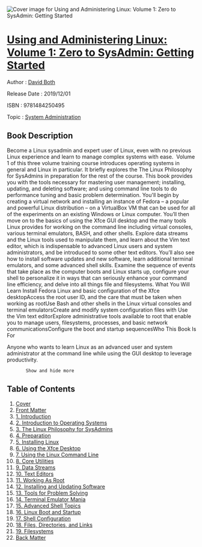 ![Cover image for Using and Administering Linux: Volume 1: Zero to SysAdmin: Getting Started](https://imgdetail.ebookreading.net/cover/cover/20200215/EB9781484250495.jpg)

[Using and Administering Linux: Volume 1: Zero to SysAdmin: Getting Started](https://ebookreading.net/view/book/Using+and+Administering+Linux%3A+Volume+1%3A+Zero+to+SysAdmin%3A+Getting+Started-EB9781484250495_1.html "Using and Administering Linux: Volume 1: Zero to SysAdmin: Getting Started")
====================================================================================================================

Author : [David Both](https://ebookreading.net/search/author/David+Both)

Release Date : 2019/12/01

ISBN : 9781484250495

Topic : [System Administration](https://ebookreading.net/search/category/system-administration)

Book Description
-----------------

 Become a Linux sysadmin and expert user of Linux, even with no previous Linux experience and learn to manage complex systems with ease.  Volume 1 of this three volume training course introduces operating systems in general and Linux in particular. It briefly explores the The Linux Philosophy for SysAdmins in preparation for the rest of the course. This book provides you with the tools necessary for mastering user management; installing, updating, and deleting software; and using command line tools to do performance tuning and basic problem determination.
  You'll begin by creating a virtual network and installing an instance of Fedora – a popular and powerful Linux distribution – on a VirtualBox VM that can be used for all of the experiments on an existing Windows or Linux computer. You’ll then move on to the basics of using the Xfce GUI desktop and the many tools Linux provides for working on the command line including virtual consoles, various terminal emulators, BASH, and other shells. Explore data streams and the Linux tools used to manipulate them, and learn about the Vim text editor, which is indispensable to advanced Linux users and system administrators, and be introduced to some other text editors. You’ll also see how to install software updates and new software, learn additional terminal emulators, and some advanced shell skills. Examine the sequence of events that take place as the computer boots and Linux starts up, configure your shell to personalize it in ways that can seriously enhance your command line efficiency, and delve into all things file and filesystems.
 What You Will Learn
Install Fedora Linux and basic configuration of the Xfce desktopAccess the root user ID, and the care that must be taken when working as rootUse Bash and other shells in the Linux virtual consoles and terminal emulatorsCreate and modify system configuration files with Use the Vim text editorExplore administrative tools available to root that enable you to manage users, filesystems, processes, and basic network communicationsConfigure the boot and startup sequencesWho This Book Is For
 
Anyone who wants to learn Linux as an advanced user and system administrator at the command line while using the GUI desktop to leverage productivity. 

           Show and hide more                
Table of Contents
-----------------

1. [Cover](https://ebookreading.net/view/book/Using+and+Administering+Linux%3A+Volume+1%3A+Zero+to+SysAdmin%3A+Getting+Started-EB9781484250495_1.html)
1. [Front Matter](https://ebookreading.net/view/book/Using+and+Administering+Linux%3A+Volume+1%3A+Zero+to+SysAdmin%3A+Getting+Started-EB9781484250495_2.html)
1. [1. Introduction](https://ebookreading.net/view/book/Using+and+Administering+Linux%3A+Volume+1%3A+Zero+to+SysAdmin%3A+Getting+Started-EB9781484250495_3.html)
1. [2. Introduction to Operating Systems](https://ebookreading.net/view/book/Using+and+Administering+Linux%3A+Volume+1%3A+Zero+to+SysAdmin%3A+Getting+Started-EB9781484250495_4.html)
1. [3. The Linux Philosophy for SysAdmins](https://ebookreading.net/view/book/Using+and+Administering+Linux%3A+Volume+1%3A+Zero+to+SysAdmin%3A+Getting+Started-EB9781484250495_5.html)
1. [4. Preparation](https://ebookreading.net/view/book/Using+and+Administering+Linux%3A+Volume+1%3A+Zero+to+SysAdmin%3A+Getting+Started-EB9781484250495_6.html)
1. [5. Installing Linux](https://ebookreading.net/view/book/Using+and+Administering+Linux%3A+Volume+1%3A+Zero+to+SysAdmin%3A+Getting+Started-EB9781484250495_7.html)
1. [6. Using the Xfce Desktop](https://ebookreading.net/view/book/Using+and+Administering+Linux%3A+Volume+1%3A+Zero+to+SysAdmin%3A+Getting+Started-EB9781484250495_8.html)
1. [7. Using the Linux Command Line](https://ebookreading.net/view/book/Using+and+Administering+Linux%3A+Volume+1%3A+Zero+to+SysAdmin%3A+Getting+Started-EB9781484250495_9.html)
1. [8. Core Utilities](https://ebookreading.net/view/book/Using+and+Administering+Linux%3A+Volume+1%3A+Zero+to+SysAdmin%3A+Getting+Started-EB9781484250495_10.html)
1. [9. Data Streams](https://ebookreading.net/view/book/Using+and+Administering+Linux%3A+Volume+1%3A+Zero+to+SysAdmin%3A+Getting+Started-EB9781484250495_11.html)
1. [10. Text Editors](https://ebookreading.net/view/book/Using+and+Administering+Linux%3A+Volume+1%3A+Zero+to+SysAdmin%3A+Getting+Started-EB9781484250495_12.html)
1. [11. Working As Root](https://ebookreading.net/view/book/Using+and+Administering+Linux%3A+Volume+1%3A+Zero+to+SysAdmin%3A+Getting+Started-EB9781484250495_13.html)
1. [12. Installing and Updating Software](https://ebookreading.net/view/book/Using+and+Administering+Linux%3A+Volume+1%3A+Zero+to+SysAdmin%3A+Getting+Started-EB9781484250495_14.html)
1. [13. Tools for Problem Solving](https://ebookreading.net/view/book/Using+and+Administering+Linux%3A+Volume+1%3A+Zero+to+SysAdmin%3A+Getting+Started-EB9781484250495_15.html)
1. [14. Terminal Emulator Mania](https://ebookreading.net/view/book/Using+and+Administering+Linux%3A+Volume+1%3A+Zero+to+SysAdmin%3A+Getting+Started-EB9781484250495_16.html)
1. [15. Advanced Shell Topics](https://ebookreading.net/view/book/Using+and+Administering+Linux%3A+Volume+1%3A+Zero+to+SysAdmin%3A+Getting+Started-EB9781484250495_17.html)
1. [16. Linux Boot and Startup](https://ebookreading.net/view/book/Using+and+Administering+Linux%3A+Volume+1%3A+Zero+to+SysAdmin%3A+Getting+Started-EB9781484250495_18.html)
1. [17. Shell Configuration](https://ebookreading.net/view/book/Using+and+Administering+Linux%3A+Volume+1%3A+Zero+to+SysAdmin%3A+Getting+Started-EB9781484250495_19.html)
1. [18. Files, Directories, and Links](https://ebookreading.net/view/book/Using+and+Administering+Linux%3A+Volume+1%3A+Zero+to+SysAdmin%3A+Getting+Started-EB9781484250495_20.html)
1. [19. Filesystems](https://ebookreading.net/view/book/Using+and+Administering+Linux%3A+Volume+1%3A+Zero+to+SysAdmin%3A+Getting+Started-EB9781484250495_21.html)
1. [Back Matter](https://ebookreading.net/view/book/Using+and+Administering+Linux%3A+Volume+1%3A+Zero+to+SysAdmin%3A+Getting+Started-EB9781484250495_22.html)
